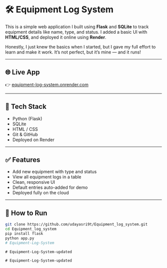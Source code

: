 # 🛠️ Equipment Log System

This is a simple web application I built using **Flask** and **SQLite** to track equipment details like name, type, and status. I added a basic UI with **HTML/CSS**, and deployed it online using **Render**.

Honestly, I just knew the basics when I started, but I gave my full effort to learn and make it work. It’s not perfect, but it’s mine — and it runs!

---

## 🌐 Live App

👉 [equipment-log-system.onrender.com](https://equipment-log-system.onrender.com)

---

## 🔧 Tech Stack

- Python (Flask)
- SQLite
- HTML / CSS
- Git & GitHub
- Deployed on Render

---

## ✅ Features

- Add new equipment with type and status
- View all equipment logs in a table
- Clean, responsive UI
- Default entries auto-added for demo
- Deployed fully on the cloud

---

## 🧪 How to Run

```bash
git clone https://github.com/udayasri9t/Equipment_log_system.git
cd Equipment_log_system
pip install flask
python app.py
#   E q u i p m e n t - L o g - S y s t e m  
 #   E q u i p m e n t - L o g - S y s t e m - u p d a t e d  
 #   E q u i p m e n t - L o g - S y s t e m - u p d a t e d  
 